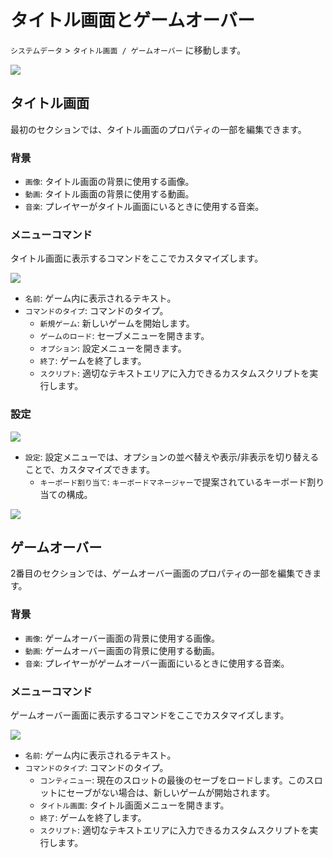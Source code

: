 # タイトル画面とゲームオーバー

`システムデータ` > `タイトル画面 / ゲームオーバー` に移動します。

![](<../.gitbook/assets/title-screen-game-over (1).png>)

## タイトル画面 <a href="#title-screen" id="title-screen"></a>

最初のセクションでは、タイトル画面のプロパティの一部を編集できます。

### 背景 <a href="#background" id="background"></a>

* `画像`: タイトル画面の背景に使用する画像。
* `動画`: タイトル画面の背景に使用する動画。
* `音楽`: プレイヤーがタイトル画面にいるときに使用する音楽。

### メニューコマンド <a href="#menu-commands_1" id="menu-commands_1"></a>

タイトル画面に表示するコマンドをここでカスタマイズします。

![](../.gitbook/assets/title-commands.png)

* `名前`: ゲーム内に表示されるテキスト。
* `コマンドのタイプ`: コマンドのタイプ。
  * `新規ゲーム`: 新しいゲームを開始します。
  * `ゲームのロード`: セーブメニューを開きます。
  * `オプション`: 設定メニューを開きます。
  * `終了`: ゲームを終了します。
  * `スクリプト`: 適切なテキストエリアに入力できるカスタムスクリプトを実行します。

### 設定 <a href="#settings-configuration" id="settings-configuration"></a>

![](../.gitbook/assets/settings-menu.png)

* `設定`: 設定メニューでは、オプションの並べ替えや表示/非表示を切り替えることで、カスタマイズできます。
  * `キーボード割り当て`: `キーボードマネージャー`で提案されているキーボード割り当ての構成。

![](../.gitbook/assets/keyboard-assignments.png)

## ゲームオーバー <a href="#game-over" id="game-over"></a>

2番目のセクションでは、ゲームオーバー画面のプロパティの一部を編集できます。

### 背景 <a href="#background" id="background"></a>

* `画像`: ゲームオーバー画面の背景に使用する画像。
* `動画`: ゲームオーバー画面の背景に使用する動画。
* `音楽`: プレイヤーがゲームオーバー画面にいるときに使用する音楽。

### メニューコマンド <a href="#menu-commands_1" id="menu-commands_1"></a>

ゲームオーバー画面に表示するコマンドをここでカスタマイズします。

![](../.gitbook/assets/game-over-command.png)

* `名前`: ゲーム内に表示されるテキスト。
* `コマンドのタイプ`: コマンドのタイプ。
  * `コンティニュー`: 現在のスロットの最後のセーブをロードします。このスロットにセーブがない場合は、新しいゲームが開始されます。
  * `タイトル画面`: タイトル画面メニューを開きます。
  * `終了`: ゲームを終了します。
  * `スクリプト`: 適切なテキストエリアに入力できるカスタムスクリプトを実行します。
